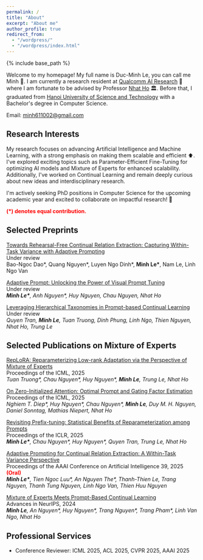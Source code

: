 ```yaml
---
permalink: /
title: "About"
excerpt: "About me"
author_profile: true
redirect_from: 
  - "/wordpress/"
  - "/wordpress/index.html"
---
```


{% include base_path %}

   
Welcome to my homepage! My full name is Duc-Minh Le, you can call me Minh 👋. I am currently a research resident at [Qualcomm AI Research](https://www.qualcomm.com/research/artificial-intelligence) 🤖 where I am fortunate to be advised by Professor [Nhat Ho](https://nhatptnk8912.github.io/) 🏛️. Before that, I graduated from [Hanoi University of Science and Technology](https://hust.edu.vn/) with a Bachelor's degree in Computer Science. 

Email: minh611002@gmail.com
## Research Interests 


My research focuses on advancing Artificial Intelligence and Machine Learning, with a strong emphasis on making them scalable and efficient ⬆. I've explored exciting topics such as Parameter-Efficient Fine-Tuning for optimizing AI models and Mixture of Experts for enhanced scalability. Additionally, I've worked on Continual Learning and remain deeply curious about new ideas and interdisciplinary research.

I'm actively seeking PhD positions in Computer Science for the upcoming academic year and excited to collaborate on impactful research! 🚀


<span style="color:red"> **(\*) denotes equal contribution.** </span> <br/>

## Selected Preprints

[Towards Rehearsal-Free Continual Relation Extraction: Capturing Within-Task Variance with Adaptive Prompting](https://arxiv.org/abs/2505.13944) <br/>
Under review <br/>
Bao-Ngoc Dao\*, Quang Nguyen\*, Luyen Ngo Dinh\*, __Minh Le\*__, Nam Le, Linh Ngo Van<br/>

[Adaptive Prompt: Unlocking the Power of Visual Prompt Tuning](https://arxiv.org/abs/2501.18936) <br/>
Under review <br/>
*__Minh Le\*__, Anh Nguyen\*, Huy Nguyen, Chau Nguyen, Nhat Ho*<br/>

[Leveraging Hierarchical Taxonomies in Prompt-based Continual Learning](https://arxiv.org/abs/2410.04327) <br/>
Under review <br/>
*Quyen Tran, __Minh Le__, Tuan Truong, Dinh Phung, Linh Ngo, Thien Nguyen, Nhat Ho, Trung Le*<br/>


## Selected Publications on Mixture of Experts
[RepLoRA: Reparameterizing Low-rank Adaptation via the Perspective of Mixture of Experts](https://arxiv.org/abs/2502.03044) <br/> 
Proceedings of the ICML, 2025 <br/>
*Tuan Truong\*, Chau Nguyen\*, Huy Nguyen\*, __Minh Le__, Trung Le, Nhat Ho*<br/>

[On Zero-Initialized Attention: Optimal Prompt and Gating Factor Estimation](https://arxiv.org/abs/2502.03029) <br/>
Proceedings of the ICML, 2025 <br/>
*Nghiem T. Diep\*, Huy Nguyen\*, Chau Nguyen\*, __Minh Le__, Duy M. H. Nguyen, Daniel Sonntag, Mathias Niepert, Nhat Ho*<br/>

[Revisiting Prefix-tuning: Statistical Benefits of Reparameterization among Prompts](https://arxiv.org/abs/2410.02200) <br/>
Proceedings of the ICLR, 2025 <br/>
*__Minh Le\*__, Chau Nguyen\*, Huy Nguyen\*, Quyen Tran, Trung Le, Nhat Ho*<br/>

[Adaptive Prompting for Continual Relation Extraction: A Within-Task Variance Perspective](https://arxiv.org/abs/2412.08285) <br/>
Proceedings of the AAAI Conference on Artificial Intelligence 39, 2025 <span style="color:red"> **(Oral)** </span> <br/>
*__Minh Le\*__, Tien Ngoc Luu\*, An Nguyen The\*, Thanh-Thien Le, Trang Nguyen, Thanh Tung Nguyen, Linh Ngo Van, Thien Huu Nguyen*<br/>

[Mixture of Experts Meets Prompt-Based Continual Learning](https://arxiv.org/abs/2405.14124) <br/>
Advances in NeurIPS, 2024 <br/>
*__Minh Le__, An Nguyen\*, Huy Nguyen\*, Trang Nguyen\*, Trang Pham\*, Linh Van Ngo, Nhat Ho*<br/>



<!-- *__Huy Nguyen__, Nhat Ho, Alessandro Rinaldo*<br/>
Proceedings of the ICML, 2024. [[arXiv](https://arxiv.org/abs/2402.02952)]
### Is Temperature Sample Efficient for Softmax Gaussian Mixture of Experts?
*__Huy Nguyen__, Pedram Akbarian, Nhat Ho*<br/>
Proceedings of the ICML, 2024. [[arXiv](https://arxiv.org/abs/2401.13875)]
### Demystifying Softmax Gating Function in Gaussian Mixture of Experts 
*__Huy Nguyen__, TrungTin Nguyen, Nhat Ho*<br/>
Advances in NeurIPS, 2023  <span style="color:red"> **(Spotlight)** </span>. [[arXiv](https://arxiv.org/abs/2305.03288)] [[NeurIPS](https://openreview.net/pdf?id=cto6jIIbMZ)]
### Statistical Perspective of Top-K Sparse Softmax Gating Mixture of Experts
*__Huy Nguyen__, Pedram Akbarian, Fanqi Yan, Nhat Ho*<br/>
Proceedings of the ICLR, 2024. [[arXiv](https://arxiv.org/abs/2309.13850)]
### A General Theory for Softmax Gating Multinomial Logistic Mixture of Experts
*__Huy Nguyen__, Pedram Akbarian, TrungTin Nguyen, Nhat Ho*<br/>
Proceedings of the ICML, 2024. [[arXiv](https://arxiv.org/abs/2310.14188)]
### Towards Convergence Rates for Parameter Estimation in Gaussian-gated Mixture of Experts
*__Huy Nguyen\*__, TrungTin Nguyen\*, Khai Nguyen, Nhat Ho*<br/>
In AISTATS, 2024. [[arXiv](https://arxiv.org/abs/2305.07572)]
### On Parameter Estimation in Deviated Gaussian Mixture of Experts
*__Huy Nguyen__, Khai Nguyen, Nhat Ho*<br/>
In AISTATS, 2024. [[arXiv](https://arxiv.org/abs/2402.05220)] -->

<!-- ## Selected Publications on Optimal Transport
### Entropic Gromov-Wasserstein between Gaussian Distributions
*__Huy Nguyen\*__, Khang Le\*, Dung Le\*, Dat Do, Tung Pham, Nhat Ho*<br/>
Proceedings of the ICML, 2022.  [[arXiv](https://arxiv.org/abs/2108.10961)] [[ICML](https://proceedings.mlr.press/v162/le22a.html)]
### On Multimarginal Partial Optimal Transport: Equivalent Forms and Computational Complexity
*__Huy Nguyen\*__, Khang Le\*, Khai Nguyen, Tung Pham, Nhat Ho*<br/>
In AISTATS, 2022.  [[arXiv](https://arxiv.org/abs/2108.07992)] [[AISTATS](https://proceedings.mlr.press/v151/le22a.html)]
### On Robust Optimal Transport: Computational Complexity and Barycenter Computation
*__Huy Nguyen\*__, Khang Le\*, Quang Minh Nguyen, Tung Pham, Hung Bui, Nhat Ho*<br/>
Advances in NeurIPS, 2021.  [[arXiv](https://arxiv.org/abs/2102.06857)] [[NeurIPS](https://proceedings.neurips.cc/paper/2021/hash/b80ba73857eed2a36dc7640e2310055a-Abstract.html)]



## Recent News
- **[May 2024]** Three new papers on Mixture of Experts [[1](https://arxiv.org/abs/2405.13997)], [[2](https://arxiv.org/abs/2405.14131)] and [[3](https://arxiv.org/abs/2405.14124)] are out!
- **[May 2024]** Three papers on Mixture of Experts, [[1](https://arxiv.org/abs/2402.02952)], [[2](https://arxiv.org/abs/2401.13875)] and [[3](https://arxiv.org/abs/2310.14188)], are accepted to ICML 2024.
- **[Apr 2024]** I was offered the AISTATS 2024 registration grant. See you in Valencia, Spain this May!
- **[Mar 2024]** I received the ICLR 2024 Travel Award. See you in Vienna, Austria this May!
- **[Feb 2024]** Two new papers on the applications of Mixture of Experts in Medical Images [[1](https://arxiv.org/abs/2402.03226)] and Large Language Models [[2](https://arxiv.org/abs/2402.02526)] are out!
- **[Feb 2024]** Two new papers on the theory of Mixture of Experts, [[1](https://arxiv.org/abs/2402.02952)] and [[2](https://arxiv.org/abs/2401.13875)], are out! 
- **[Jan 2024]** Two papers on Mixture of Experts, [[1](https://arxiv.org/abs/2305.07572)] and [[2](https://arxiv.org/abs/2402.05220)], are accepted to AISTATS 2024.
- **[Jan 2024]** Our paper "[Statistical Perspective of Top-K Sparse Softmax Gating Mixture of Experts](https://arxiv.org/abs/2309.13850)" is accepted to ICLR 2024.
- **[Dec 2023]** Our paper "[Fast Approximation of the Generalized Sliced-Wasserstein Distance](https://openreview.net/forum?id=u3JeFO8G8s)" is accepted to ICASSP 2024.
- **[Oct 2023]** I received the NeurIPS 2023 Scholar Award. See you in New Orleans this December!
- **[Oct 2023]** Our new paper "[A General Theory for Softmax Gating Multinomial Logistic Mixture of Experts](https://arxiv.org/pdf/2310.14188.pdf)" is out.
- **[Sep 2023]** Our new paper "[Statistical Perspective of Top-K Sparse Softmax Gating Mixture of Experts](https://arxiv.org/pdf/2309.13850.pdf)" is out.
- **[Sep 2023]** We have two papers accepted to NeurIPS 2023, [[1](https://arxiv.org/pdf/2305.03288.pdf)] as <span style="color:red"> **spotlight** </span> and [[2](https://arxiv.org/pdf/2301.11808.pdf)] as poster.
- **[Jul 2023]** We will present the paper "[Fast Approximation of the Generalized Sliced-Wasserstein Distance](https://openreview.net/pdf?id=u3JeFO8G8s)" at the Frontier4LCD workshop, ICML 2023.
- **[May 2023]** Three new papers on the Mixture of Experts theory are out! See more at [[1]](https://arxiv.org/abs/2305.03288), [[2]](https://arxiv.org/abs/2305.07572) and [[3](https://huynm99.github.io/Deviated_MoE.pdf)].
- **[Feb 2023]** Our new paper on Mixture Models theory "[Minimax Optimal Rate for Parameter Estimation in Multivariate Deviated Models](https://arxiv.org/abs/2301.11808)" is out. -->

## Professional Services
- Conference Reviewer: ICML 2025, ACL 2025, CVPR 2025, AAAI 2025
